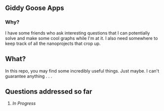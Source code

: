 ## Giddy Goose Apps

### Why?
I have some friends who ask interesting questions that I can potentially solve and make some cool graphs while I'm at it.
I also need somewhere to keep track of all the nanoprojects that crop up.

## What?
In this repo, you may find some incredibly useful things. Just maybe. I can't guarantee anything . . .

## Questions addressed so far
1. <em>In Progress<em>
